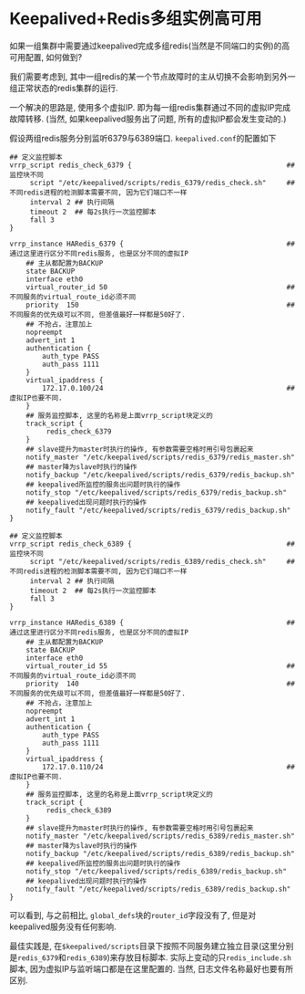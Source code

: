 # Keepalived+Redis多组实例高可用

如果一组集群中需要通过keepalived完成多组redis(当然是不同端口的实例)的高可用配置, 如何做到?

我们需要考虑到, 其中一组redis的某一个节点故障时的主从切换不会影响到另外一组正常状态的redis集群的运行.

一个解决的思路是, 使用多个虚拟IP. 即为每一组redis集群通过不同的虚拟IP完成故障转移. (当然, 如果keepalived服务出了问题, 所有的虚拟IP都会发生变动的.)

假设两组redis服务分别监听6379与6389端口. `keepalived.conf`的配置如下

```
## 定义监控脚本
vrrp_script redis_check_6379 {                                      ## 监控块不同
     script "/etc/keepalived/scripts/redis_6379/redis_check.sh"     ## 不同redis进程的检测脚本需要不同, 因为它们端口不一样
     interval 2 ## 执行间隔
     timeout 2  ## 每2s执行一次监控脚本
     fall 3
}

vrrp_instance HARedis_6379 {                                        ## 通过这里进行区分不同redis服务, 也是区分不同的虚拟IP
    ## 主从都配置为BACKUP
    state BACKUP
    interface eth0
    virtual_router_id 50                                            ## 不同服务的virtual_route_id必须不同
    priority  150                                                   ## 不同服务的优先级可以不同, 但差值最好一样都是50好了.
    ## 不抢占，注意加上
    nopreempt
    advert_int 1        
    authentication {   
        auth_type PASS   
        auth_pass 1111
    }
    virtual_ipaddress {  
        172.17.0.100/24                                             ## 虚拟IP也要不同.
    }
    ## 服务监控脚本, 这里的名称是上面vrrp_script块定义的
    track_script {
         redis_check_6379
    } 
    ## slave提升为master时执行的操作, 有参数需要空格时用引号包裹起来
    notify_master "/etc/keepalived/scripts/redis_6379/redis_master.sh"
    ## master降为slave时执行的操作
    notify_backup "/etc/keepalived/scripts/redis_6379/redis_backup.sh"
    ## keepalived所监控的服务出问题时执行的操作
    notify_stop "/etc/keepalived/scripts/redis_6379/redis_backup.sh"
    ## keepalived出现问题时执行的操作
    notify_fault "/etc/keepalived/scripts/redis_6379/redis_backup.sh"
}

## 定义监控脚本
vrrp_script redis_check_6389 {                                      ## 监控块不同
     script "/etc/keepalived/scripts/redis_6389/redis_check.sh"     ## 不同redis进程的检测脚本需要不同, 因为它们端口不一样
     interval 2 ## 执行间隔
     timeout 2  ## 每2s执行一次监控脚本
     fall 3
}

vrrp_instance HARedis_6389 {                                        ## 通过这里进行区分不同redis服务, 也是区分不同的虚拟IP
    ## 主从都配置为BACKUP
    state BACKUP
    interface eth0
    virtual_router_id 55                                            ## 不同服务的virtual_route_id必须不同
    priority  140                                                   ## 不同服务的优先级可以不同, 但差值最好一样都是50好了.
    ## 不抢占，注意加上
    nopreempt
    advert_int 1        
    authentication {   
        auth_type PASS   
        auth_pass 1111
    }
    virtual_ipaddress {  
        172.17.0.110/24                                             ## 虚拟IP也要不同.
    }
    ## 服务监控脚本, 这里的名称是上面vrrp_script块定义的
    track_script {
         redis_check_6389
    } 
    ## slave提升为master时执行的操作, 有参数需要空格时用引号包裹起来
    notify_master "/etc/keepalived/scripts/redis_6389/redis_master.sh"
    ## master降为slave时执行的操作
    notify_backup "/etc/keepalived/scripts/redis_6389/redis_backup.sh"
    ## keepalived所监控的服务出问题时执行的操作
    notify_stop "/etc/keepalived/scripts/redis_6389/redis_backup.sh"
    ## keepalived出现问题时执行的操作
    notify_fault "/etc/keepalived/scripts/redis_6389/redis_backup.sh"
}

```

可以看到, 与之前相比, `global_defs`块的`router_id`字段没有了, 但是对keepalived服务没有任何影响.

最佳实践是, 在`$keepalived/scripts`目录下按照不同服务建立独立目录(这里分别是`redis_6379`和`redis_6389`)来存放目标脚本. 实际上变动的只`redis_include.sh`脚本, 因为虚拟IP与监听端口都是在这里配置的. 当然, 日志文件名称最好也要有所区别.
